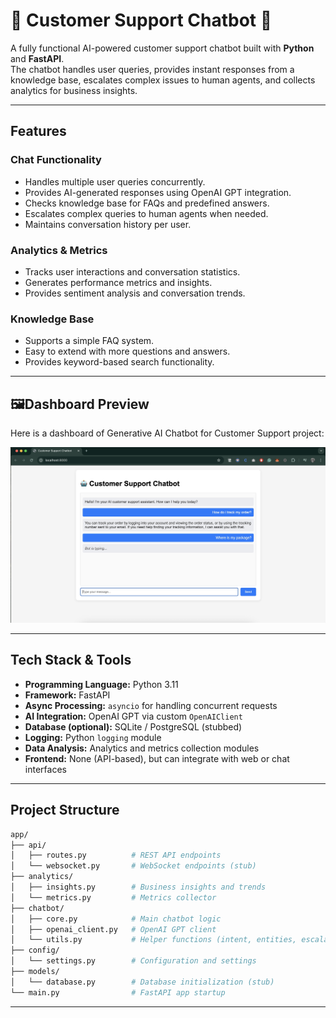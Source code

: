 # 🤖 Customer Support Chatbot 🤖

A fully functional AI-powered customer support chatbot built with **Python** and **FastAPI**.  
The chatbot handles user queries, provides instant responses from a knowledge base, escalates complex issues to human agents, and collects analytics for business insights.

---

## **Features**

### Chat Functionality
- Handles multiple user queries concurrently.
- Provides AI-generated responses using OpenAI GPT integration.
- Checks knowledge base for FAQs and predefined answers.
- Escalates complex queries to human agents when needed.
- Maintains conversation history per user.

### Analytics & Metrics
- Tracks user interactions and conversation statistics.
- Generates performance metrics and insights.
- Provides sentiment analysis and conversation trends.

### Knowledge Base
- Supports a simple FAQ system.
- Easy to extend with more questions and answers.
- Provides keyword-based search functionality.

---

## 🖼Dashboard Preview
Here is a dashboard of Generative AI Chatbot for Customer Support project:

![Dashboard Preview](https://github.com/sahil-analytics/customer-support-chatbot/blob/main/screenshots/Ai_Dashboard.jpeg)

---
## **Tech Stack & Tools**

- **Programming Language:** Python 3.11
- **Framework:** FastAPI
- **Async Processing:** `asyncio` for handling concurrent requests
- **AI Integration:** OpenAI GPT via custom `OpenAIClient`
- **Database (optional):** SQLite / PostgreSQL (stubbed)
- **Logging:** Python `logging` module
- **Data Analysis:** Analytics and metrics collection modules
- **Frontend:** None (API-based), but can integrate with web or chat interfaces

---

## **Project Structure**
```bash
app/
├── api/
│   ├── routes.py          # REST API endpoints
│   └── websocket.py       # WebSocket endpoints (stub)
├── analytics/
│   ├── insights.py        # Business insights and trends
│   └── metrics.py         # Metrics collector
├── chatbot/
│   ├── core.py            # Main chatbot logic
│   ├── openai_client.py   # OpenAI GPT client
│   └── utils.py           # Helper functions (intent, entities, escalation)
├── config/
│   └── settings.py        # Configuration and settings
├── models/
│   └── database.py        # Database initialization (stub)
└── main.py                # FastAPI app startup
```

---

